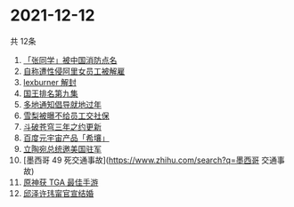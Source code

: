 # 2021-12-12
  共 12条

  <!-- BEGIN -->
  <!-- 最后更新时间:Sun Dec 12 2021 04:14:28 GMT+0000 (Coordinated Universal Time) -->
  1. [「张同学」被中国消防点名](https://www.zhihu.com/search?q=张同学)
1. [自称遭性侵阿里女员工被解雇](https://www.zhihu.com/search?q=阿里女员工)
1. [lexburner 解封](https://www.zhihu.com/search?q=lex)
1. [国王排名第九集](https://www.zhihu.com/search?q=国王排名)
1. [多地通知倡导就地过年](https://www.zhihu.com/search?q=就地过年)
1. [雪梨被曝不给员工交社保](https://www.zhihu.com/search?q=雪梨)
1. [斗破苍穹三年之约更新](https://www.zhihu.com/search?q=斗破苍穹三年之约)
1. [百度元宇宙产品「希壤」](https://www.zhihu.com/search?q=希壤)
1. [立陶宛总统邀美国驻军](https://www.zhihu.com/search?q=立陶宛)
1. [墨西哥 49 死交通事故](https://www.zhihu.com/search?q=墨西哥 交通事故)
1. [原神获 TGA 最佳手游 ](https://www.zhihu.com/search?q=原神)
1. [邱泽许玮甯官宣结婚](https://www.zhihu.com/search?q=邱泽)
  <!-- END -->
  